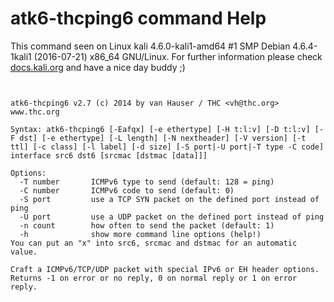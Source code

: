 # atk6-thcping6 command Help

 This command seen on Linux kali 4.6.0-kali1-amd64 #1 SMP Debian 4.6.4-1kali1 (2016-07-21) x86_64 GNU/Linux. For further information please check [docs.kali.org](docs.kali.org) and have a nice day buddy ;) 

~~~


atk6-thcping6 v2.7 (c) 2014 by van Hauser / THC <vh@thc.org> www.thc.org

Syntax: atk6-thcping6 [-Eafqx] [-e ethertype] [-H t:l:v] [-D t:l:v] [-F dst] [-e ethertype] [-L length] [-N nextheader] [-V version] [-t ttl] [-c class] [-l label] [-d size] [-S port|-U port|-T type -C code] interface src6 dst6 [srcmac [dstmac [data]]]

Options:
  -T number       ICMPv6 type to send (default: 128 = ping)
  -C number       ICMPv6 code to send (default: 0)
  -S port         use a TCP SYN packet on the defined port instead of ping
  -U port         use a UDP packet on the defined port instead of ping
  -n count        how often to send the packet (default: 1)
  -h              show more command line options (help!)
You can put an "x" into src6, srcmac and dstmac for an automatic value.

Craft a ICMPv6/TCP/UDP packet with special IPv6 or EH header options.
Returns -1 on error or no reply, 0 on normal reply or 1 on error reply.

~~~
